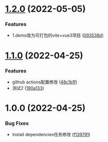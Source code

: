 # [1.2.0](https://github.com/1977474741/semantic-release-test/compare/v1.1.0...v1.2.0) (2022-05-05)


### Features

* 1.demo改为可打包的vite+vue3项目 ([093538d](https://github.com/1977474741/semantic-release-test/commit/093538da50846db870a4d4ad9a46d6e6cb99bffa))

# [1.1.0](https://github.com/1977474741/semantic-release-test/compare/v1.0.0...v1.1.0) (2022-04-25)


### Features

* github actions配置修改 ([48c1b1f](https://github.com/1977474741/semantic-release-test/commit/48c1b1f7193c6962936948ae2f2e8bc5e976f2b4))
* 测试2 ([190a133](https://github.com/1977474741/semantic-release-test/commit/190a133433faed431710c6a5d1884f9ec3f42793))

# 1.0.0 (2022-04-25)


### Bug Fixes

* Install dependencies任务修改 ([f139791](https://github.com/1977474741/semantic-release-test/commit/f1397911f1b177ab2fff84229d8572c839a50a2b))
